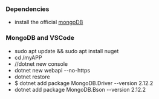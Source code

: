 ### Dependencies
- install the official  [mongoDB](https://docs.mongodb.com/manual/tutorial/install-mongodb-on-ubuntu/)



### MongoDB and VSCode
- sudo apt update && sudo apt install nuget
- cd /myAPP
- //dotnet new console
- dotnet new webapi --no-https
- dotnet restore
- $ dotnet add package MongoDB.Driver --version 2.12.2
- dotnet add package MongoDB.Bson --version 2.12.2
